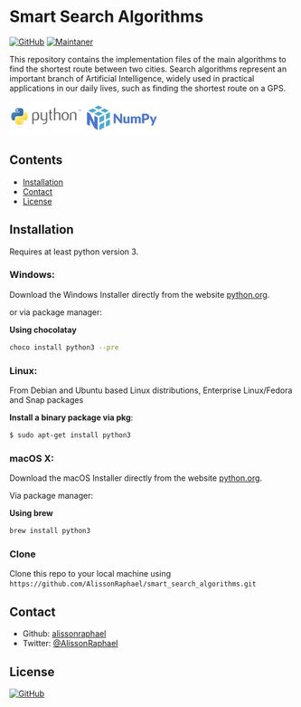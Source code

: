 # Smart Search Algorithms

[![GitHub](https://img.shields.io/github/license/AlissonRaphael/statistics_for_data_science_and_machine_learning)](https://github.com/AlissonRaphael/smart_search_algorithms/blob/main/LICENSE)
[![Maintaner](https://img.shields.io/badge/Python-3.6-blue)](https://www.python.org/downloads/windows/)

This repository contains the implementation files of the main algorithms to find the shortest route between two cities. Search algorithms represent an important branch of Artificial Intelligence, widely used in practical applications in our daily lives, such as finding the shortest route on a GPS.

![](https://github.com/AlissonRaphael/smart_search_algorithms/blob/main/readme-python-logo.jpg)
![](https://github.com/AlissonRaphael/smart_search_algorithms/blob/main/readme-numpy-logo.jpg)

## Contents
- [Installation](#installation)
- [Contact](#contact)
- [License](#license)


## Installation
Requires at least python version 3.

### Windows:

Download the Windows Installer directly from the website [python.org](https://www.python.org/downloads/windows/).

or via package manager:

__Using chocolatay__
```sh
choco install python3 --pre
```

### Linux:

From Debian and Ubuntu based Linux distributions, Enterprise Linux/Fedora and Snap packages

__Install a binary package via pkg__:
```sh
$ sudo apt-get install python3
```

### macOS X:

Download the macOS Installer directly from the website [python.org](https://www.python.org/downloads/mac-osx/).

Via package manager:

__Using brew__
```sh
brew install python3
```


### Clone

Clone this repo to your local machine using `https://github.com/AlissonRaphael/smart_search_algorithms.git`

## Contact
- Github: [alissonraphael](https://gist.github.com/AlissonRaphael)
- Twitter: [@AlissonRaphaeI](@AlissonRaphaeI)

## License

[![GitHub](https://img.shields.io/github/license/AlissonRaphael/statistics_for_data_science_and_machine_learning)](https://github.com/AlissonRaphael/smart_search_algorithms/blob/main/LICENSE)
